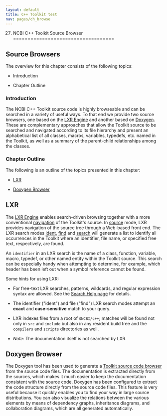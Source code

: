 ```yaml
---
layout: default
title: C++ Toolkit test
nav: pages/ch_browse
---
```


27. NCBI C++ Toolkit Source Browser
===================================

Source Browsers
---------------

The overview for this chapter consists of the following topics:

-   Introduction

-   Chapter Outline

### Introduction

The NCBI C++ Toolkit source code is highly browseable and can be searched in a variety of useful ways. To that end we provide two source browsers, one based on the [LXR Engine](#lxr-engine) and another based on [Doxygen](#doxygen). These are complementary approaches that allow the Toolkit source to be searched and navigated according to its file hierarchy and present an alphabetical list of all classes, macros, variables, typedefs, etc. named in the Toolkit, as well as a summary of the parent-child relationships among the classes.

### Chapter Outline

The following is an outline of the topics presented in this chapter:

-   [LXR](#lxr)

-   [Doxygen Browser](#doxygen-browser)

LXR
---

The [LXR Engine](http://www.ncbi.nlm.nih.gov/IEB/ToolBox/CPP_DOC/lxr/blurb.html) enables search-driven browsing together with a more conventional [navigation](http://www.ncbi.nlm.nih.gov/IEB/ToolBox/CPP_DOC/lxr/source) of the Toolkit's source. In [source](http://www.ncbi.nlm.nih.gov/IEB/ToolBox/CPP_DOC/lxr/source) mode, LXR provides navigation of the source tree through a Web-based front end. The LXR search modes [ident](http://www.ncbi.nlm.nih.gov/IEB/ToolBox/CPP_DOC/lxr/ident), [find](http://www.ncbi.nlm.nih.gov/IEB/ToolBox/CPP_DOC/lxr/find) and [search](http://www.ncbi.nlm.nih.gov/IEB/ToolBox/CPP_DOC/lxr/search) will generate a list to identify all occurrences in the Toolkit where an identifier, file name, or specified free text, respectively, are found.

An `identifier` in an LXR search is the name of a class, function, variable, macro, typedef, or other named entity within the Toolkit source. This search can be especially handy when attempting to determine, for example, which header has been left out when a symbol reference cannot be found.

Some hints for using LXR:

-   For free-text LXR searches, patterns, wildcards, and regular expression syntax are allowed. See the [Search Help page](http://tidy.sourceforge.net/lxr_search_help.html) for details.

-   The identifier ("ident") and file ("find") LXR search modes attempt an **exact** and **case-sensitive** match to your query.

-   LXR indexes files from a root of `$NCBI/c++`; matches will be found not only in `src` and `include` but also in any resident build tree and the `compilers` and `scripts` directories as well.

-   *Note*: The documentation itself is not searched by LXR.

Doxygen Browser
---------------

The Doxygen tool has been used to generate a [Toolkit source code browser](http://www.ncbi.nlm.nih.gov/IEB/ToolBox/CPP_DOC/doxyhtml/index.html) from the source code files. The documentation is extracted directly from the sources, which makes it much easier to keep the documentation consistent with the source code. Doxygen has been configured to extract the code structure directly from the source code files. This feature is very useful because it quickly enables you to find your way in large source distributions. You can also visualize the relations between the various elements by means of dependency graphs, inheritance diagrams, and collaboration diagrams, which are all generated automatically.


